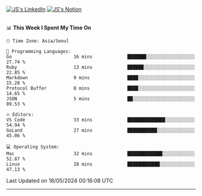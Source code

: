 
[![JS's LinkedIn](https://img.shields.io/badge/LinkedIn-blue?style=for-the-badge&logo=linkedin)](https://www.linkedin.com/in/jaeseung-lee-5a2a32139/) 
[![JS's Notion](https://img.shields.io/badge/Notion-black?style=for-the-badge&logo=notion)](https://bit.ly/ljswiki1) <br><br>
<!-- ![JS's GitHub stats](https://github-readme-stats-lemon-five.vercel.app/api?username=tkxkd0159&hide=contribs,prs,stars,issues&show_icons=true&theme=react&include_all_commits=true)   -->
<!-- ![Top Langs](https://github-readme-stats-lemon-five.vercel.app/api/top-langs/?username=tkxkd0159&layout=compact&hide=jupyter%20notebook,scss,html,css&langs_count=10)  -->


<!--START_SECTION:waka-->
📊 **This Week I Spent My Time On** 

```text
🕑︎ Time Zone: Asia/Seoul

💬 Programming Languages: 
Go                       16 mins             ███████░░░░░░░░░░░░░░░░░░   27.74 % 
Ruby                     13 mins             ██████░░░░░░░░░░░░░░░░░░░   22.85 % 
Markdown                 9 mins              ████░░░░░░░░░░░░░░░░░░░░░   15.28 % 
Protocol Buffer          8 mins              ████░░░░░░░░░░░░░░░░░░░░░   14.65 % 
JSON                     5 mins              ██░░░░░░░░░░░░░░░░░░░░░░░   09.53 % 

🔥 Editors: 
VS Code                  33 mins             ██████████████░░░░░░░░░░░   54.94 % 
GoLand                   27 mins             ███████████░░░░░░░░░░░░░░   45.06 % 

💻 Operating System: 
Mac                      32 mins             █████████████░░░░░░░░░░░░   52.87 % 
Linux                    28 mins             ████████████░░░░░░░░░░░░░   47.13 % 
```


 Last Updated on 18/05/2024 00:16:08 UTC
<!--END_SECTION:waka-->

---
<!---
<a href="https://github.com/tkxkd0159/books">
  <img align="center" src="https://github-readme-stats-lemon-five.vercel.app/api/pin/?username=tkxkd0159&repo=books&theme=react" />
</a>
-->

<!---
- 🔭 I’m currently working on ...
- 🌱 I’m currently learning blockchain and distributed network
- 👯 I’m looking to collaborate on ...
- 🤔 I’m looking for help with ...
- 💬 Ask me about ...
- 📫 How to reach me: ...
- 😄 Pronouns: ...
- ⚡ Fun fact: ...
-->
